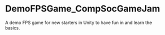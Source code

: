 # DemoFPSGame_CompSocGameJam
A demo FPS game for new starters in Unity to have fun in and learn the basics.
